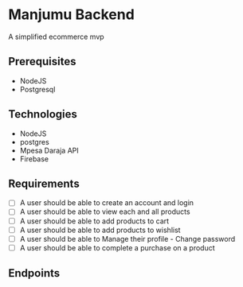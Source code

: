 # Manjumu Backend
A simplified ecommerce mvp

## Prerequisites
- NodeJS
- Postgresql

## Technologies
- NodeJS
- postgres
- Mpesa Daraja API
- Firebase

## Requirements
- [ ] A user should be able to create an account and login
- [ ] A user should be able to view each and all products
- [ ] A user should be able to add products to cart
- [ ] A user should be able to add products to wishlist
- [ ] A user should be able to Manage their profile - Change password
- [ ] A user should be able to complete a purchase on a product

## Endpoints